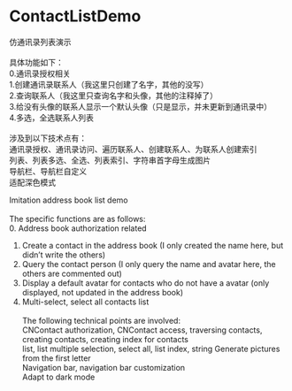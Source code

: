 # ContactListDemo
仿通讯录列表演示</br></br>
具体功能如下：</br>
0.通讯录授权相关</br>
1.创建通讯录联系人（我这里只创建了名字，其他的没写）</br>
2.查询联系人（我这里只查询名字和头像，其他的注释掉了）</br>
3.给没有头像的联系人显示一个默认头像（只是显示，并未更新到通讯录中）</br>
4.多选，全选联系人列表</br></br>
涉及到以下技术点有：</br>通讯录授权、通讯录访问、遍历联系人、创建联系人、为联系人创建索引</br>列表、列表多选、全选、列表索引、字符串首字母生成图片</br>导航栏、导航栏自定义</br>适配深色模式


Imitation address book list demo</br></br>
The specific functions are as follows:</br>
0. Address book authorization related</br>
1. Create a contact in the address book (I only created the name here, but didn’t write the others)</br>
2. Query the contact person (I only query the name and avatar here, the others are commented out)</br>
3. Display a default avatar for contacts who do not have a avatar (only displayed, not updated in the address book)</br>
4. Multi-select, select all contacts list</br></br>
The following technical points are involved: </br>CNContact authorization, CNContact access, traversing contacts, creating contacts, creating index for contacts</br> list, list multiple selection, select all, list index, string Generate pictures from the first letter</br>Navigation bar, navigation bar customization</br>Adapt to dark mode
